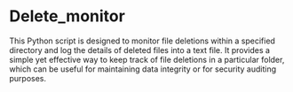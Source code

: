# Delete_monitor
This Python script is designed to monitor file deletions within a specified directory and log the details of deleted files into a text file. It provides a simple yet effective way to keep track of file deletions in a particular folder, which can be useful for maintaining data integrity or for security auditing purposes.
